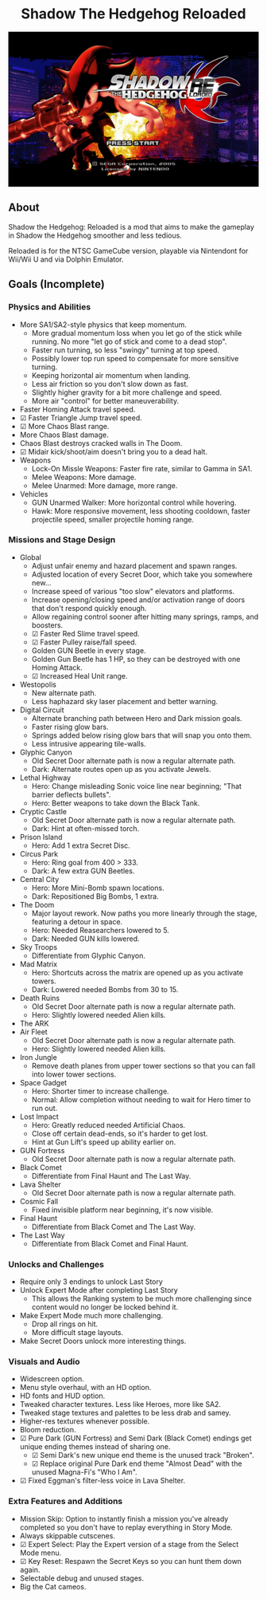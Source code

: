 <div align="center"><h1>Shadow The Hedgehog Reloaded</h1>
<img src="https://raw.githubusercontent.com/ShadowTheHedgehogHacking/ShdTH-Reloaded/master/res/title_screen.png" align="center" />
</div>

## About
Shadow the Hedgehog: Reloaded is a mod that aims to make the gameplay in Shadow the Hedgehog smoother and less tedious.

Reloaded is for the NTSC GameCube version, playable via Nintendont for Wii/Wii U and via Dolphin Emulator.

## Goals (Incomplete)

### Physics and Abilities
- More SA1/SA2-style physics that keep momentum.
  - More gradual momentum loss when you let go of the stick while running. No more "let go of stick and come to a dead stop".
  - Faster run turning, so less "swingy" turning at top speed.
  - Possibly lower top run speed to compensate for more sensitive turning.
  - Keeping horizontal air momentum when landing.
  - Less air friction so you don't slow down as fast.
  - Slightly higher gravity for a bit more challenge and speed.
  - More air "control" for better maneuverability.
- Faster Homing Attack travel speed.
- ☑ Faster Triangle Jump travel speed.
- ☑ More Chaos Blast range.
- More Chaos Blast damage.
- Chaos Blast destroys cracked walls in The Doom.
- ☑ Midair kick/shoot/aim doesn't bring you to a dead halt.
- Weapons
  - Lock-On Missle Weapons: Faster fire rate, similar to Gamma in SA1.
  - Melee Weapons: More damage.
  - Melee Unarmed: More damage, more range.
- Vehicles
  - GUN Unarmed Walker: More horizontal control while hovering.
  - Hawk: More responsive movement, less shooting cooldown, faster projectile speed, smaller projectile homing range.

### Missions and Stage Design
- Global
  - Adjust unfair enemy and hazard placement and spawn ranges.
  - Adjusted location of every Secret Door, which take you somewhere new...
  - Increase speed of various "too slow" elevators and platforms.
  - Increase opening/closing speed and/or activation range of doors that don't respond quickly enough.
  - Allow regaining control sooner after hitting many springs, ramps, and boosters.
  - ☑ Faster Red Slime travel speed.
  - ☑ Faster Pulley raise/fall speed.
  - Golden GUN Beetle in every stage.
  - Golden Gun Beetle has 1 HP, so they can be destroyed with one Homing Attack.
  - ☑ Increased Heal Unit range.
- Westopolis
  - New alternate path.
  - Less haphazard sky laser placement and better warning.
- Digital Circuit
  - Alternate branching path between Hero and Dark mission goals.
  - Faster rising glow bars.
  - Springs added below rising glow bars that will snap you onto them.
  - Less intrusive appearing tile-walls.
- Glyphic Canyon
  - Old Secret Door alternate path is now a regular alternate path.
  - Dark: Alternate routes open up as you activate Jewels.
- Lethal Highway
  - Hero: Change misleading Sonic voice line near beginning; "That barrier deflects bullets".
  - Hero: Better weapons to take down the Black Tank.
- Cryptic Castle
  - Old Secret Door alternate path is now a regular alternate path.
  - Dark: Hint at often-missed torch.
- Prison Island
  - Hero: Add 1 extra Secret Disc.
- Circus Park
  - Hero: Ring goal from 400 > 333.
  - Dark: A few extra GUN Beetles.
- Central City
  - Hero: More Mini-Bomb spawn locations.
  - Dark: Repositioned Big Bombs, 1 extra.
- The Doom
  - Major layout rework. Now paths you more linearly through the stage, featuring a detour in space.
  - Hero: Needed Reasearchers lowered to 5.
  - Dark: Needed GUN kills lowered.
- Sky Troops
  - Differentiate from Glyphic Canyon.
- Mad Matrix
  - Hero: Shortcuts across the matrix are opened up as you activate towers.
  - Dark: Lowered needed Bombs from 30 to 15.
- Death Ruins
  - Old Secret Door alternate path is now a regular alternate path.
  - Hero: Slightly lowered needed Alien kills.
- The ARK
- Air Fleet
  - Old Secret Door alternate path is now a regular alternate path.
  - Hero: Slightly lowered needed Alien kills.
- Iron Jungle
  - Remove death planes from upper tower sections so that you can fall into lower tower sections.
- Space Gadget
  - Hero: Shorter timer to increase challenge.
  - Normal: Allow completion without needing to wait for Hero timer to run out.
- Lost Impact
  - Hero: Greatly reduced needed Artificial Chaos.
  - Close off certain dead-ends, so it's harder to get lost.
  - Hint at Gun Lift's speed up ability earlier on.
- GUN Fortress
  - Old Secret Door alternate path is now a regular alternate path.
- Black Comet
  - Differentiate from Final Haunt and The Last Way.
- Lava Shelter
  - Old Secret Door alternate path is now a regular alternate path.
- Cosmic Fall
  - Fixed invisible platform near beginning, it's now visible.
- Final Haunt
  - Differentiate from Black Comet and The Last Way.
- The Last Way
  - Differentiate from Black Comet and Final Haunt.

### Unlocks and Challenges
- Require only 3 endings to unlock Last Story
- Unlock Expert Mode after completing Last Story
  - This allows the Ranking system to be much more challenging since content would no longer be locked behind it.
- Make Expert Mode much more challenging.
  - Drop all rings on hit.
  - More difficult stage layouts.
- Make Secret Doors unlock more interesting things.

### Visuals and Audio
- Widescreen option.
- Menu style overhaul, with an HD option.
- HD fonts and HUD option.
- Tweaked character textures. Less like Heroes, more like SA2.
- Tweaked stage textures and palettes to be less drab and samey.
- Higher-res textures whenever possible.
- Bloom reduction.
- ☑ Pure Dark (GUN Fortress) and Semi Dark (Black Comet) endings get unique ending themes instead of sharing one.
  - ☑ Semi Dark's new unique end theme is the unused track "Broken".
  - ☑ Replace original Pure Dark end theme "Almost Dead" with the unused Magna-Fi's "Who I Am".
- ☑ Fixed Eggman's filter-less voice in Lava Shelter.

### Extra Features and Additions
- Mission Skip: Option to instantly finish a mission you've already completed so you don't have to replay everything in Story Mode.
- Always skippable cutscenes.
- ☑ Expert Select: Play the Expert version of a stage from the Select Mode menu.
- ☑ Key Reset: Respawn the Secret Keys so you can hunt them down again.
- Selectable debug and unused stages.
- Big the Cat cameos.

